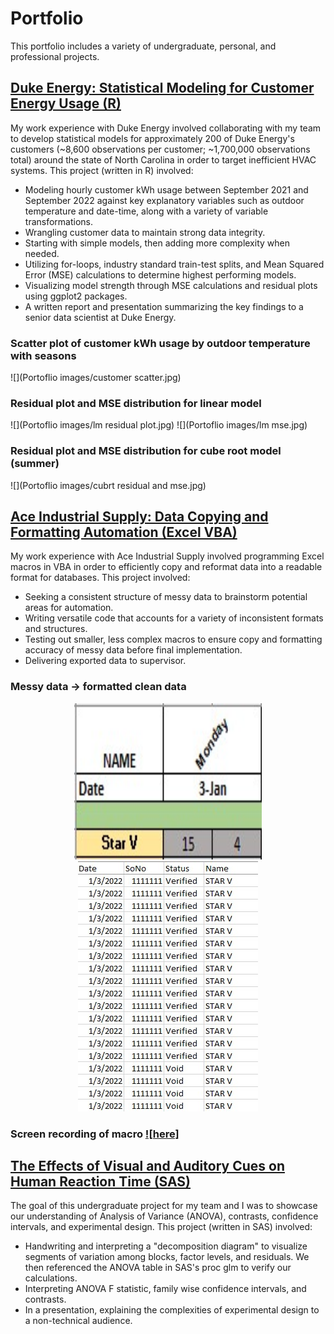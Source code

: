 # Portfolio
This portfolio includes a variety of undergraduate, personal, and professional projects.

## [Duke Energy: Statistical Modeling for Customer Energy Usage (R)](https://github.com/ddemo829/Duke-Energy-Statistical-Modeling-R)
My work experience with Duke Energy involved collaborating with my team to develop statistical models for approximately 200 of Duke Energy's customers (~8,600 observations per customer; ~1,700,000 observations total) around the state of North Carolina in order to target inefficient HVAC systems. This project (written in R) involved:

* Modeling hourly customer kWh usage between September 2021 and September 2022 against key explanatory variables such as outdoor temperature and date-time, along with a variety of variable transformations.
* Wrangling customer data to maintain strong data integrity.
* Starting with simple models, then adding more complexity when needed.
* Utilizing for-loops, industry standard train-test splits, and Mean Squared Error (MSE) calculations to determine highest performing models.
* Visualizing model strength through MSE calculations and residual plots using ggplot2 packages.
* A written report and presentation summarizing the key findings to a senior data scientist at Duke Energy.

### Scatter plot of customer kWh usage by outdoor temperature with seasons
![](Portoflio images/customer scatter.jpg)

### Residual plot and MSE distribution for linear model
![](Portoflio images/lm residual plot.jpg) ![](Portoflio images/lm mse.jpg)

### Residual plot and MSE distribution for cube root model (summer)
![](Portoflio images/cubrt residual and mse.jpg)

## [Ace Industrial Supply: Data Copying and Formatting Automation (Excel VBA)](https://github.com/ddemo829/Ace-Industrial-Supply-Data-Automation-VBA)
My work experience with Ace Industrial Supply involved programming Excel macros in VBA in order to efficiently copy and reformat data into a readable format for databases. This project involved:

* Seeking a consistent structure of messy data to brainstorm potential areas for automation.
* Writing versatile code that accounts for a variety of inconsistent formats and structures.
* Testing out smaller, less complex macros to ensure copy and formatting accuracy of messy data before final implementation.
* Delivering exported data to supervisor.

### Messy data → formatted clean data
<p align="center">
 <img src="Portoflio images/ACE messy data.jpg" width="300" Height="250"> 
 <img src="Portoflio images/ACE clean data.jpg">
</p>  

### Screen recording of macro [![here]](https://youtu.be/yYXebG6os84)


## [The Effects of Visual and Auditory Cues on Human Reaction Time (SAS)](https://github.com/ddemo829/The-Effects-of-Visual-and-Auditory-Cues-on-Human-Reaction-Time-SAS)
The goal of this undergraduate project for my team and I was to showcase our understanding of Analysis of Variance (ANOVA), contrasts, confidence intervals, and experimental design. This project (written in SAS) involved:

* Handwriting and interpreting a "decomposition diagram" to visualize segments of variation among blocks, factor levels, and residuals. We then referenced the ANOVA table in SAS's proc glm to verify our calculations.
* Interpreting ANOVA F statistic, family wise confidence intervals, and contrasts.
* In a presentation, explaining the complexities of experimental design to a non-technical audience.

